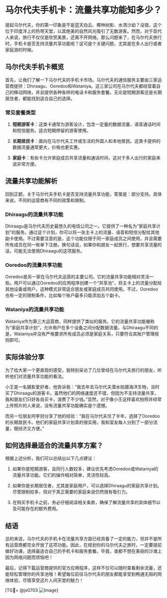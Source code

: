 # 马尔代夫手机卡：流量共享功能知多少？

提起马尔代夫，你的第一印象是不是蓝天白云、椰林树影、水清沙幼？没错，这个位于印度洋上的热带天堂，以其绝美的自然风光吸引了无数游客。然而，对于现代人来说，旅行不仅仅是欣赏美景，还离不开网络。那么问题来了，在马尔代夫旅行时，手机卡是否支持流量共享功能呢？这可是个关键问题，尤其是在多人出行或者家庭游的时候。

## 马尔代夫手机卡概览

首先，让我们了解一下马尔代夫的手机卡市场。马尔代夫的通信服务主要由三家运营商提供：Dhiraagu、Ooredoo和Wataniya。这三家公司在马尔代夫都经营着自己的移动网络，并且提供各种各样的电话卡和服务套餐。无论是短期游客还是长期居住者，都能找到适合自己的选择。

### 常见套餐类型

1. **短期游客卡**：这类卡通常为游客设计，包含一定量的数据流量、语音通话时间和短信服务。适合短期停留的游客使用。
   
2. **长期居民卡**：面向在马尔代夫工作或生活的外国人和本地居民。这类卡提供的数据流量通常更大，价格也更实惠。

3. **家庭卡**：有些卡允许家庭成员共享流量和通话时间，这对于多人出行的家庭来说非常方便。

## 流量共享功能解析

回到正题，关于马尔代夫手机卡是否支持流量共享功能，答案是：部分支持。具体来说，不同的运营商有不同的政策和限制。

### Dhiraagu的流量共享功能

Dhiraagu是马尔代夫历史最悠久的电信公司之一。它提供了一种名为“家庭共享计划”的服务。通过这个计划，你可以将一张主卡上的流量、语音和短信分配给其他副卡使用。不过需要注意的是，这个功能仅限于同一家庭成员之间使用，并且需要所有成员在同一账单下注册。换句话说，如果你和朋友一起旅行，想要共享流量的话，可能无法使用Dhiraagu的这项服务。

### Ooredoo的流量共享功能

Ooredoo是另一家在马尔代夫运营的主要公司。它的流量共享功能相对灵活一些。用户可以通过Ooredoo的应用程序创建一个“共享池”，将主卡上的流量分配给其他设备或用户。这种模式非常适合朋友或家庭成员共同使用。不过，Ooredoo也有一定的限制条件，比如每个账户最多只能添加五个副卡。

### Wataniya的流量共享功能

Wataniya作为第三大运营商，同样提供了类似的服务。它的流量共享功能被称为“家庭共享计划”，允许用户在多个设备之间分配数据流量。与Dhiraagu不同的是，Wataniya并没有严格要求所有成员必须是家庭关系，只要符合其账户管理规则即可。

## 实际体验分享

为了给大家一个更直观的感受，我特别采访了几位曾经在马尔代夫旅行的朋友，听听他们对流量共享功能的看法。

小王是一名摄影爱好者，他告诉我：“我去年去马尔代夫潜水拍摄海洋生物，当时买了Dhiraagu的游客卡。虽然他们的网络速度还不错，但因为不支持流量共享，我和朋友们只好各自买卡，浪费了不少钱。”显然，对于像小王这样喜欢拍照并经常上传照片的人来说，没有流量共享功能确实是个遗憾。

而另一位朋友阿李则分享了他的经验：“我在马尔代夫住了半年，选择了Ooredoo的长期居民卡。他们的家庭共享计划真的很实用，我和室友每人分到了一部分流量，既经济又方便。”

## 如何选择最适合的流量共享方案？

根据上述分析，我们可以总结出以下几点建议：

1. 如果你是短期游客，且同行人数较多，建议优先考虑Ooredoo或Wataniya的流量共享功能。它们的操作相对简单，灵活性较高。

2. 如果你是长期居住者，尤其是家庭用户，可以选择Dhiraagu的家庭共享计划。尽管限制较多，但对于真正需要的家庭来说仍然很有吸引力。

3. 在购买手机卡之前，务必仔细阅读相关条款，确保了解流量共享的具体细节以及可能存在的额外费用。

## 结语

总的来说，马尔代夫的手机卡在流量共享方面已经具备了一定的能力，但并不是所有运营商都完全开放了这项功能。因此，在规划你的马尔代夫之旅时，一定要提前做好功课，选择最适合自己的手机卡和服务套餐。毕竟，谁都不想在美丽的沙滩上因为网络问题而烦恼吧！

最后，记得下载运营商提供的官方应用程序，这样不仅可以随时查看剩余流量，还能轻松管理你的共享池哦！希望每位前往马尔代夫的朋友都能享受到畅通无阻的网络体验，尽情享受这片人间天堂的魅力！

[TG💪+ @jx0703 ![Image](https://github.com/user-attachments/assets/dbca1d08-cadb-493c-b0ec-ad6f7a83f270)]